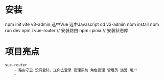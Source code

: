 # 安装
npm init vite
v3-admin
选中Vue
选中Javascript
cd v3-admin
npm install
npm run dev
npm i vue-router  // 安装路由
npm i pinia // 安装状态库


# 项目亮点
    vue-router 
        - 路由守卫 没有登陆，送你去登录 管理系统 角色管理 管理员 运营 用户
        - 